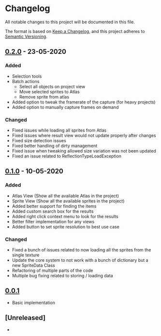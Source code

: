 # Changelog
All notable changes to this project will be documented in this file.

The format is based on [Keep a Changelog](https://keepachangelog.com/en/1.0.0/),
and this project adheres to [Semantic Versioning](https://semver.org/spec/v2.0.0.html).


## [0.2.0] - 23-05-2020
### Added 
 - Selection tools 
 - Batch actions
    - Select all objects on project view
    - Move selected sprites to Atlas
    - Remove sprite from atlas
 - Added option to tweak the framerate of the capture (for heavy projects)
 - Added option to manually capture frames on demand 
  
### Changed  
 - Fixed issues while loading all sprites from Atlas
 - Fixed issues where result view would not update properly after changes
 - Fixed size detection issues
 - Fixed better handling of dirty management
 - Fixed issue when tweaking allowed size variation was not been updated
 - Fixed an issue related to ReflectionTypeLoadException


## [0.1.0] - 10-05-2020

### Added 
 - Atlas View (Show all the available Atlas in the project)
 - Sprite View (Show all the available sprites in the project)
 - Added better support for finding the items
 - Added custom search box for the results
 - Added right click context menu to look for the results
 - Better filter implementation for any views
 - Added button to set sprite resolution to best use case
 
 ### Changed
 - Fixed a bunch of issues related to now loading all the sprites from the single texture
 - Update the core system to not work with a bunch of dictionary but a new SpriteData Class
 - Refactoring of multiple parts of the code
 - Multiple bug fixing related to storing / loading data

## [0.0.1]
 - Basic implementation 

## [Unreleased]
 - 


[0.2.0]: https://github.com/badawe/SpriteAuditor/releases/tag/v0.2.0
[0.1.0]: https://github.com/badawe/SpriteAuditor/releases/tag/v0.1.0
[0.0.1]: https://github.com/badawe/SpriteAuditor/releases/tag/v0.0.1


